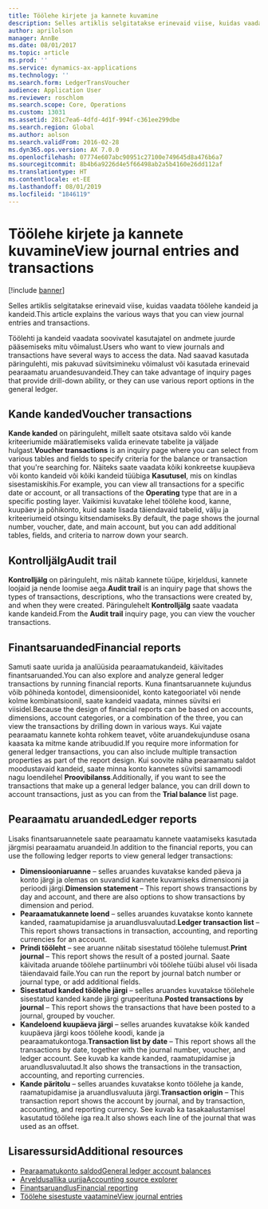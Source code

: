 ```yaml
---
title: Töölehe kirjete ja kannete kuvamine
description: Selles artiklis selgitatakse erinevaid viise, kuidas vaadata töölehe kandeid ja kandeid.
author: aprilolson
manager: AnnBe
ms.date: 08/01/2017
ms.topic: article
ms.prod: ''
ms.service: dynamics-ax-applications
ms.technology: ''
ms.search.form: LedgerTransVoucher
audience: Application User
ms.reviewer: roschlom
ms.search.scope: Core, Operations
ms.custom: 13031
ms.assetid: 281c7ea6-4dfd-4d1f-994f-c361ee299dbe
ms.search.region: Global
ms.author: aolson
ms.search.validFrom: 2016-02-28
ms.dyn365.ops.version: AX 7.0.0
ms.openlocfilehash: 07774e607abc90951c27100e749645d8a476b6a7
ms.sourcegitcommit: 8b4b6a9226d4e5f66498ab2a5b4160e26dd112af
ms.translationtype: HT
ms.contentlocale: et-EE
ms.lasthandoff: 08/01/2019
ms.locfileid: "1846119"
---
```

# <a name="view-journal-entries-and-transactions"></a><span data-ttu-id="47c0b-103">Töölehe kirjete ja kannete kuvamine</span><span class="sxs-lookup"><span data-stu-id="47c0b-103">View journal entries and transactions</span></span>

[!include [banner](../includes/banner.md)]

<span data-ttu-id="47c0b-104">Selles artiklis selgitatakse erinevaid viise, kuidas vaadata töölehe kandeid ja kandeid.</span><span class="sxs-lookup"><span data-stu-id="47c0b-104">This article explains the various ways that you can view journal entries and transactions.</span></span> 

<span data-ttu-id="47c0b-105">Töölehti ja kandeid vaadata soovivatel kasutajatel on andmete juurde pääsemiseks mitu võimalust.</span><span class="sxs-lookup"><span data-stu-id="47c0b-105">Users who want to view journals and transactions have several ways to access the data.</span></span> <span data-ttu-id="47c0b-106">Nad saavad kasutada päringulehti, mis pakuvad süvitsimineku võimalust või kasutada erinevaid pearaamatu aruandesuvandeid.</span><span class="sxs-lookup"><span data-stu-id="47c0b-106">They can take advantage of inquiry pages that provide drill-down ability, or they can use various report options in the general ledger.</span></span>

## <a name="voucher-transactions"></a><span data-ttu-id="47c0b-107">Kande kanded</span><span class="sxs-lookup"><span data-stu-id="47c0b-107">Voucher transactions</span></span>
<span data-ttu-id="47c0b-108">**Kande kanded** on päringuleht, millelt saate otsitava saldo või kande kriteeriumide määratlemiseks valida erinevate tabelite ja väljade hulgast.</span><span class="sxs-lookup"><span data-stu-id="47c0b-108">**Voucher transactions** is an inquiry page where you can select from various tables and fields to specify criteria for the balance or transaction that you're searching for.</span></span> <span data-ttu-id="47c0b-109">Näiteks saate vaadata kõiki konkreetse kuupäeva või konto kandeid või kõiki kandeid tüübiga **Kasutusel**, mis on kindlas sisestamiskihis.</span><span class="sxs-lookup"><span data-stu-id="47c0b-109">For example, you can view all transactions for a specific date or account, or all transactions of the **Operating** type that are in a specific posting layer.</span></span> <span data-ttu-id="47c0b-110">Vaikimisi kuvatake lehel töölehe kood, kanne, kuupäev ja põhikonto, kuid saate lisada täiendavaid tabelid, välju ja kriteeriumeid otsingu kitsendamiseks.</span><span class="sxs-lookup"><span data-stu-id="47c0b-110">By default, the page shows the journal number, voucher, date, and main account, but you can add additional tables, fields, and criteria to narrow down your search.</span></span>

## <a name="audit-trail"></a><span data-ttu-id="47c0b-111">Kontrolljälg</span><span class="sxs-lookup"><span data-stu-id="47c0b-111">Audit trail</span></span>
<span data-ttu-id="47c0b-112">**Kontrolljälg** on päringuleht, mis näitab kannete tüüpe, kirjeldusi, kannete loojaid ja nende loomise aega.</span><span class="sxs-lookup"><span data-stu-id="47c0b-112">**Audit trail** is an inquiry page that shows the types of transactions, descriptions, who the transactions were created by, and when they were created.</span></span> <span data-ttu-id="47c0b-113">Päringulehelt **Kontrolljälg** saate vaadata kande kandeid.</span><span class="sxs-lookup"><span data-stu-id="47c0b-113">From the **Audit trail** inquiry page, you can view the voucher transactions.</span></span>

## <a name="financial-reports"></a><span data-ttu-id="47c0b-114">Finantsaruanded</span><span class="sxs-lookup"><span data-stu-id="47c0b-114">Financial reports</span></span>
<span data-ttu-id="47c0b-115">Samuti saate uurida ja analüüsida pearaamatukandeid, käivitades finantsaruanded.</span><span class="sxs-lookup"><span data-stu-id="47c0b-115">You can also explore and analyze general ledger transactions by running financial reports.</span></span> <span data-ttu-id="47c0b-116">Kuna finantsaruannete kujundus võib põhineda kontodel, dimensioonidel, konto kategooriatel või nende kolme kombinatsioonil, saate kandeid vaadata, minnes süvitsi eri viisidel.</span><span class="sxs-lookup"><span data-stu-id="47c0b-116">Because the design of financial reports can be based on accounts, dimensions, account categories, or a combination of the three, you can view the transactions by drilling down in various ways.</span></span> <span data-ttu-id="47c0b-117">Kui vajate pearaamatu kannete kohta rohkem teavet, võite aruandekujunduse osana kaasata ka mitme kande atribuudid.</span><span class="sxs-lookup"><span data-stu-id="47c0b-117">If you require more information for general ledger transactions, you can also include multiple transaction properties as part of the report design.</span></span> <span data-ttu-id="47c0b-118">Kui soovite näha pearaamatu saldot moodustavaid kandeid, saate minna konto kannetes süvitsi samamoodi nagu loendilehel **Proovibilanss**.</span><span class="sxs-lookup"><span data-stu-id="47c0b-118">Additionally, if you want to see the transactions that make up a general ledger balance, you can drill down to account transactions, just as you can from the **Trial balance** list page.</span></span>

## <a name="ledger-reports"></a><span data-ttu-id="47c0b-119">Pearaamatu aruanded</span><span class="sxs-lookup"><span data-stu-id="47c0b-119">Ledger reports</span></span>
<span data-ttu-id="47c0b-120">Lisaks finantsaruannetele saate pearaamatu kannete vaatamiseks kasutada järgmisi pearaamatu aruandeid.</span><span class="sxs-lookup"><span data-stu-id="47c0b-120">In addition to the financial reports, you can use the following ledger reports to view general ledger transactions:</span></span>

-   <span data-ttu-id="47c0b-121">**Dimensiooniaruanne** – selles aruandes kuvatakse kanded päeva ja konto järgi ja olemas on suvandid kannete kuvamiseks dimensiooni ja perioodi järgi.</span><span class="sxs-lookup"><span data-stu-id="47c0b-121">**Dimension statement** – This report shows transactions by day and account, and there are also options to show transactions by dimension and period.</span></span>
-   <span data-ttu-id="47c0b-122">**Pearaamatukannete loend** – selles aruandes kuvatakse konto kannete kanded, raamatupidamise ja aruandlusvaluutad.</span><span class="sxs-lookup"><span data-stu-id="47c0b-122">**Ledger transaction list** – This report shows transactions in transaction, accounting, and reporting currencies for an account.</span></span>
-   <span data-ttu-id="47c0b-123">**Prindi tööleht** – see aruanne näitab sisestatud töölehe tulemust.</span><span class="sxs-lookup"><span data-stu-id="47c0b-123">**Print journal** – This report shows the result of a posted journal.</span></span> <span data-ttu-id="47c0b-124">Saate käivitada aruande töölehe partiinumbri või töölehe tüübi alusel või lisada täiendavaid faile.</span><span class="sxs-lookup"><span data-stu-id="47c0b-124">You can run the report by journal batch number or journal type, or add additional fields.</span></span>
-   <span data-ttu-id="47c0b-125">**Sisestatud kanded töölehe järgi** – selles aruandes kuvatakse töölehele sisestatud kanded kande järgi grupeerituna.</span><span class="sxs-lookup"><span data-stu-id="47c0b-125">**Posted transactions by journal** – This report shows the transactions that have been posted to a journal, grouped by voucher.</span></span>
-   <span data-ttu-id="47c0b-126">**Kandeloend kuupäeva järgi** – selles aruandes kuvatakse kõik kanded kuupäeva järgi koos töölehe koodi, kande ja pearaamatukontoga.</span><span class="sxs-lookup"><span data-stu-id="47c0b-126">**Transaction list by date** – This report shows all the transactions by date, together with the journal number, voucher, and ledger account.</span></span> <span data-ttu-id="47c0b-127">See kuvab ka kande kanded, raamatupidamise ja aruandlusvaluutad.</span><span class="sxs-lookup"><span data-stu-id="47c0b-127">It also shows the transactions in the transaction, accounting, and reporting currencies.</span></span>
-   <span data-ttu-id="47c0b-128">**Kande päritolu** – selles aruandes kuvatakse konto töölehe ja kande, raamatupidamise ja aruandlusvaluuta järgi.</span><span class="sxs-lookup"><span data-stu-id="47c0b-128">**Transaction origin** – This transaction report shows the account by journal, and by transaction, accounting, and reporting currency.</span></span> <span data-ttu-id="47c0b-129">See kuvab ka tasakaalustamisel kasutatud töölehe iga rea.</span><span class="sxs-lookup"><span data-stu-id="47c0b-129">It also shows each line of the journal that was used as an offset.</span></span>


## <a name="additional-resources"></a><span data-ttu-id="47c0b-130">Lisaressursid</span><span class="sxs-lookup"><span data-stu-id="47c0b-130">Additional resources</span></span>
- [<span data-ttu-id="47c0b-131">Pearaamatukonto saldod</span><span class="sxs-lookup"><span data-stu-id="47c0b-131">General ledger account balances</span></span>](general-ledger-account-balances.md) 
- [<span data-ttu-id="47c0b-132">Arveldusallika uurija</span><span class="sxs-lookup"><span data-stu-id="47c0b-132">Accounting source explorer</span></span>](../accounts-payable/accounting-source-explorer.md)
- [<span data-ttu-id="47c0b-133">Finantsaruandlus</span><span class="sxs-lookup"><span data-stu-id="47c0b-133">Financial reporting</span></span>](financial-reporting-getting-started.md)
- [<span data-ttu-id="47c0b-134">Töölehe sisestuste vaatamine</span><span class="sxs-lookup"><span data-stu-id="47c0b-134">View journal entries</span></span>](tasks/view-journal-entries-or-transactions.md)



